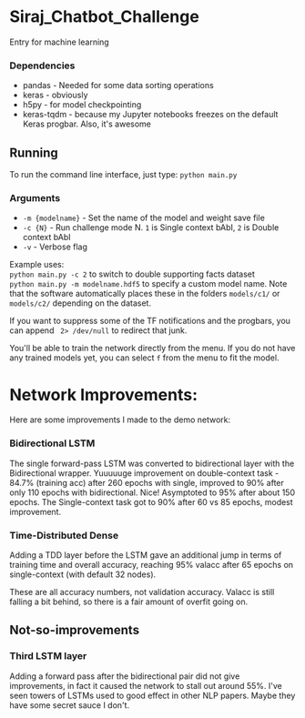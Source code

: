 # Siraj_Chatbot_Challenge
Entry for machine learning 


### Dependencies
- pandas - Needed for some data sorting operations
- keras - obviously
- h5py - for model checkpointing
- keras-tqdm - because my Jupyter notebooks freezes on the default Keras progbar. Also, it's awesome

## Running 
To run the command line interface, just type:
`python main.py` 

### Arguments
- `-m {modelname}` - Set the name of the model and weight save file
- `-c {N}` - Run challenge mode N. `1` is Single context bAbI, `2` is Double context bAbI
- `-v` - Verbose flag

Example uses:
<br>`python main.py -c 2` to switch to double supporting facts dataset
<br>`python main.py -m modelname.hdf5` to specify a custom model name. Note that the software automatically places these in the folders `models/c1/` or `models/c2/` depending on the dataset.





If you want to suppress some of the TF notifications and the progbars, you can append ` 2> /dev/null` to redirect that junk. 

You'll be able to train the network directly from the menu. If you do not have any trained models yet, you can select `f` from the menu to fit the model. 

# Network Improvements:

Here are some improvements I made to the demo network:
### Bidirectional LSTM
The single forward-pass LSTM was converted to bidirectional layer with the Bidirectional wrapper. Yuuuuuge improvement on double-context task - 84.7% (training acc) after 260 epochs with single, improved to 90% after only 110 epochs with bidirectional. Nice! Asymptoted to 95% after about 150 epochs. The Single-context task got to 90% after 60 vs 85 epochs, modest improvement.  

### Time-Distributed Dense
Adding a TDD layer before the LSTM gave an additional jump in terms of training time and overall accuracy, reaching 95% valacc after 65 epochs on single-context (with default 32 nodes).

These are all accuracy numbers, not validation accuracy. Valacc is still falling a bit behind, so there is a fair amount of overfit going on. 

## Not-so-improvements
### Third LSTM layer
Adding a forward pass after the bidirectional pair did not give improvements, in fact it caused the network to stall out around 55%. I've seen towers of LSTMs used to good effect in other NLP papers. Maybe they have some secret sauce I don't. 
